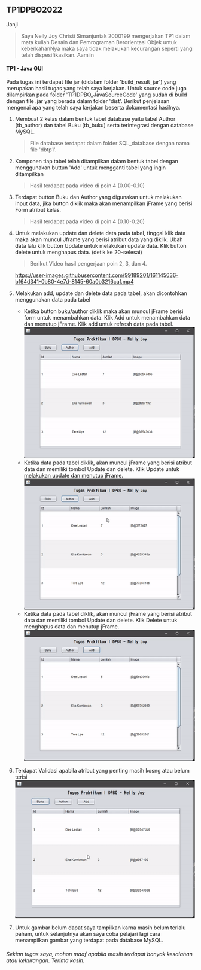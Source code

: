## TP1DPBO2022

Janji

>Saya Nelly Joy Christi Simanjuntak 2000199 mengerjakan TP1 dalam mata kuliah Desain dan Pemrograman Berorientasi Objek untuk keberkahanNya maka saya tidak melakukan kecurangan seperti yang telah dispesifikasikan. Aamiin

#### TP1 - Java GUI
Pada tugas ini terdapat file jar (didalam folder 'build_result_jar') yang merupakan hasil tugas yang telah saya kerjakan. Untuk source code juga dilampirkan pada folder 'TP1DPBO_JavaSourceCode' yang sudah di build dengan file .jar yang berada dalam folder 'dist'. Berikut penjelasan mengenai apa yang telah saya kerjakan beserta dokumentasi hasilnya.

1. Membuat 2 kelas dalam bentuk tabel database yaitu tabel Author (tb_author) dan tabel Buku (tb_buku) serta terintegrasi dengan database MySQL.
   >File database terdapat dalam folder SQL_database dengan nama file 'dbtp1'. 
2. Komponen tiap tabel telah ditampilkan dalam bentuk tabel dengan menggunakan buttun 'Add' untuk mengganti tabel yang ingin ditampilkan
   >Hasil terdapat pada video di poin 4 (0.00-0.10)
3. Terdapat button Buku dan Author yang digunakan untuk melakukan input data, jika button diklik maka akan menampilkan jFrame yang berisi Form atribut kelas.
   >Hasil terdapat pada video di poin 4 (0.10-0.20)
4. Untuk melakukan update dan delete data pada tabel, tinggal klik data maka akan muncul Jframe yang berisi atribut data yang diklik. Ubah data lalu klik button Update untuk melakukan update data. Klik button delete untuk menghapus data. (detik ke 20-selesai)
   >Berikut Video hasil pengerjaan poin 2, 3, dan 4.<br>
   

   https://user-images.githubusercontent.com/99189201/161145636-bf64d341-0b80-4e7d-8145-60a0b3216caf.mp4


5. Melakukan add, update dan delete data pada tabel, akan dicontohkan menggunakan data pada tabel
   - Ketika button buku/author diklik maka akan muncul jFrame berisi form untuk menambahkan data. Klik Add untuk menambahkan data dan menutup jFrame. Klik add untuk refresh data pada tabel.<br>
     ![](assets_readme/add.gif)
   - Ketika data pada tabel diklik, akan muncul jFrame yang berisi atribut data dan memiliki tombol Update dan delete. Klik Update untuk melakukan update dan menutup jFrame.<br>
     ![](assets_readme/update.gif)
   - Ketika data pada tabel diklik, akan muncul jFrame yang berisi atribut data dan memiliki tombol Update dan delete. Klik Delete untuk menghapus data dan menutup jFrame.<br>
     ![](assets_readme/delete.gif)
5. Terdapat Validasi apabila atribut yang penting masih kosng atau belum terisi<br>
   ![](assets_readme/validation.gif)
6. Untuk gambar belum dapat saya tampilkan karna masih belum terlalu paham, untuk selanjutnya akan saya coba pelajari lagi cara menampilkan gambar yang terdapat pada database MySQL.
   


###### Sekian tugas saya, mohon maaf apabila masih terdapat banyak kesalahan atau kekurangan. Terima kasih.
